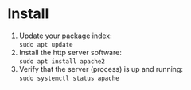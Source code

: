 Install
=======
1. Update your package index:    
   ```sudo apt update``` 
2. Install the http server software:    
   ```sudo apt install apache2``` 
3. Verify that the server (process) is up and running:   
   ```sudo systemctl status apache``` 
